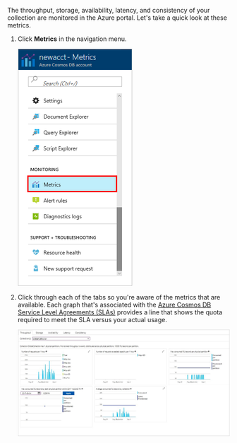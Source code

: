 The throughput, storage, availability, latency, and consistency of your collection are monitored in the Azure portal. Let's take a quick look at these metrics. 

1. Click **Metrics** in the navigation menu.

   ![Metrics in the Azure portal](./media/cosmos-db-tutorial-review-slas/metrics.png)

2. Click through each of the tabs so you're aware of the metrics that are available. Each graph that's associated with the [Azure Cosmos DB Service Level Agreements (SLAs)](https://azure.microsoft.com/support/legal/sla/cosmos-db/) provides a line that shows the quota required to meet the SLA versus your actual usage. 

   ![Azure Cosmos DB metrics suite](./media/cosmos-db-tutorial-review-slas/metrics-suite.png)